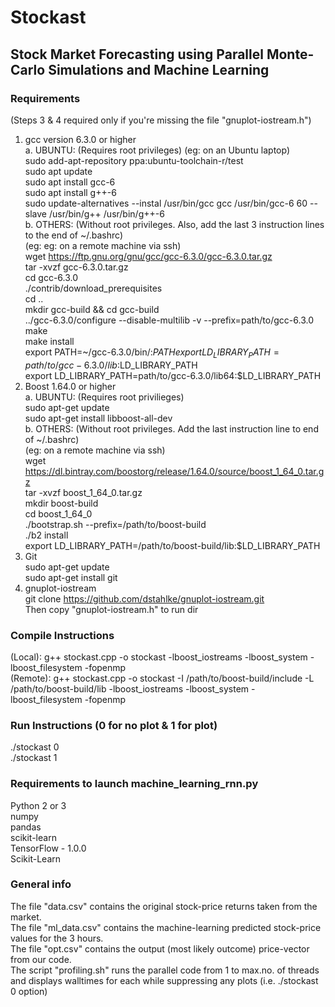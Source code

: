 # Stockast
## Stock Market Forecasting using Parallel Monte-Carlo Simulations and Machine Learning

### Requirements
(Steps 3 & 4 required only if you're missing the file "gnuplot-iostream.h")
1. gcc version 6.3.0 or higher  
  a. UBUNTU: (Requires root privileges) (eg: on an Ubuntu laptop)  
      sudo add-apt-repository ppa:ubuntu-toolchain-r/test  
      sudo apt update  
      sudo apt install gcc-6  
      sudo apt install g++-6  
      sudo update-alternatives --instal /usr/bin/gcc gcc /usr/bin/gcc-6 60 --slave /usr/bin/g++ /usr/bin/g++-6  
  b. OTHERS: (Without root privileges. Also, add the last 3 instruction lines to the end of \~/.bashrc)  
  (eg: eg: on a remote machine via ssh)  
      wget https://ftp.gnu.org/gnu/gcc/gcc-6.3.0/gcc-6.3.0.tar.gz  
      tar -xvzf gcc-6.3.0.tar.gz  
      cd gcc-6.3.0  
      ./contrib/download_prerequisites  
      cd ..  
      mkdir gcc-build && cd gcc-build  
      ../gcc-6.3.0/configure --disable-multilib -v --prefix=path/to/gcc-6.3.0  
      make  
      make install  
      export PATH=~/gcc-6.3.0/bin/:$PATH  
      export LD_LIBRARY_PATH=path/to/gcc-6.3.0/lib:$LD_LIBRARY_PATH  
      export LD_LIBRARY_PATH=path/to/gcc-6.3.0/lib64:$LD_LIBRARY_PATH  
2. Boost 1.64.0 or higher  
  a. UBUNTU: (Requires root privilieges)  
      sudo apt-get update  
      sudo apt-get install libboost-all-dev  
  b. OTHERS: (Without root privileges. Add the last instruction line to end of ~/.bashrc)  
  (eg: on a remote machine via ssh)  
      wget https://dl.bintray.com/boostorg/release/1.64.0/source/boost_1_64_0.tar.gz  
      tar -xvzf boost_1_64_0.tar.gz  
      mkdir boost-build  
      cd boost_1_64_0  
      ./bootstrap.sh --prefix=/path/to/boost-build  
      ./b2 install  
      export LD_LIBRARY_PATH=/path/to/boost-build/lib:$LD_LIBRARY_PATH  
3. Git  
      sudo apt-get update  
      sudo apt-get install git  
4. gnuplot-iostream  
      git clone https://github.com/dstahlke/gnuplot-iostream.git  
      Then copy "gnuplot-iostream.h" to run dir  

### Compile Instructions
(Local): g++ stockast.cpp -o stockast -lboost_iostreams -lboost_system -lboost_filesystem -fopenmp  
(Remote): g++ stockast.cpp -o stockast -I /path/to/boost-build/include -L /path/to/boost-build/lib -lboost_iostreams -lboost_system -lboost_filesystem -fopenmp  

### Run Instructions (0 for no plot & 1 for plot)
./stockast 0  
./stockast 1  

### Requirements to launch machine_learning_rnn.py
Python 2 or 3  
numpy  
pandas  
scikit-learn  
TensorFlow - 1.0.0  
Scikit-Learn  

### General info
The file "data.csv" contains the original stock-price returns taken from the market.  
The file "ml_data.csv" contains the machine-learning predicted stock-price values for the 3 hours.  
The file "opt.csv" contains the output (most likely outcome) price-vector from our code.  
The script "profiling.sh" runs the parallel code from 1 to max.no. of threads and displays walltimes for each while suppressing any plots (i.e. ./stockast 0 option)
